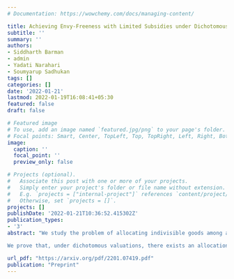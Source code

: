 ```yaml
---
# Documentation: https://wowchemy.com/docs/managing-content/

title: Achieving Envy-Freeness with Limited Subsidies under Dichotomous Valuations
subtitle: ''
summary: ''
authors:
- Siddharth Barman
- admin
- Yadati Narahari
- Soumyarup Sadhukan
tags: []
categories: []
date: '2022-01-21'
lastmod: 2022-01-19T16:08:41+05:30
featured: false
draft: false

# Featured image
# To use, add an image named `featured.jpg/png` to your page's folder.
# Focal points: Smart, Center, TopLeft, Top, TopRight, Left, Right, BottomLeft, Bottom, BottomRight.
image:
  caption: ''
  focal_point: ''
  preview_only: false

# Projects (optional).
#   Associate this post with one or more of your projects.
#   Simply enter your project's folder or file name without extension.
#   E.g. `projects = ["internal-project"]` references `content/project/deep-learning/index.md`.
#   Otherwise, set `projects = []`.
projects: []
publishDate: '2022-01-21T10:36:52.415302Z'
publication_types:
- '3'
abstract: "We study the problem of allocating indivisible goods among agents in a fair manner. While envy-free allocations of indivisible goods are not guaranteed to exist, envy-freeness can be achieved by additionally providing some subsidy to the agents. These subsidies can be alternatively viewed as a divisible good (money) that is fractionally assigned among the agents to realize an envy-free outcome. In this setup, we bound the subsidy required to attain envy-freeness among agents with dichotomous valuations, i.e., among agents whose marginal value for any good is either zero or one.  

We prove that, under dichotomous valuations, there exists an allocation that achieves envy-freeness with a per-agent subsidy of either $0$ or $1$. Furthermore, such an envy-free solution can be computed efficiently in the standard value-oracle model. Notably, our results hold for general dichotomous valuations and, in particular, do not require the (dichotomous) valuations to be additive, submodular, or even subadditive. Also, our subsidy bounds are tight and provide a linear (in the number of agents) factor improvement over the bounds known for general monotone valuations."

url_pdf: "https://arxiv.org/pdf/2201.07419.pdf"
publication: "Preprint"
---
```



